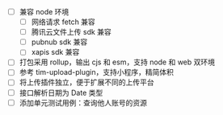 - [ ] 兼容 node 环境
  - [ ] 网络请求 fetch 兼容
  - [ ] 腾讯云文件上传 sdk 兼容
  - [ ] pubnub sdk 兼容
  - [ ] xapis sdk 兼容
- [ ] 打包采用 rollup，输出 cjs 和 esm，支持 node 和 web 双环境
- [ ] 参考 tim-upload-plugin，支持小程序，精简体积
- [ ] 将上传插件独立，便于扩展不同的上传平台
- [ ] 接口解析日期为 Date 类型
- [ ] 添加单元测试用例：查询他人账号的资源
